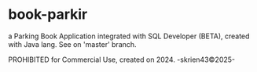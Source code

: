 # book-parkir
a Parking Book Application integrated with SQL Developer (BETA), created with Java lang.
See on 'master' branch.


PROHIBITED for Commercial Use, created on 2024.
-skrien43©2025-
